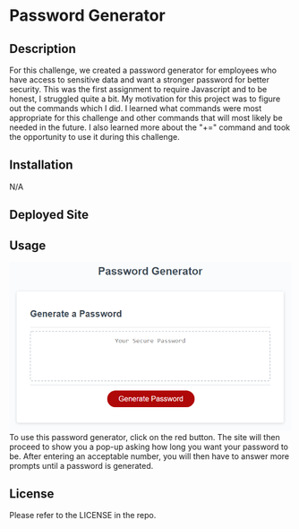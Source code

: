 # Password Generator
## Description
For this challenge, we created a password generator for employees who have access to sensitive data and want a stronger password for better security. This was the first assignment to require Javascript and to be honest, I struggled quite a bit. My motivation for this project was to figure out the commands which I did. I learned what commands were most appropriate for this challenge and other commands that will most likely be needed in the future. I also learned more about the "+=" command and took the opportunity to use it during this challenge.
## Installation 
N/A
## Deployed Site

## Usage
![Demopage](Assets/03-javascript-homework-demo.png)
To use this password generator, click on the red button. The site will then proceed to show you a pop-up asking how long you want your password to be. After entering an acceptable number, you will then have to answer more prompts until a password is generated.
## License
Please refer to the LICENSE in the repo.